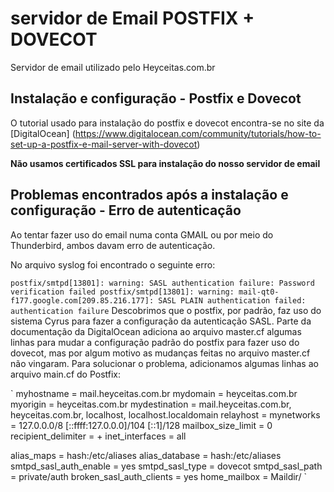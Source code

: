 # servidor de Email POSTFIX + DOVECOT

Servidor de email utilizado pelo Heyceitas.com.br

## Instalação e configuração - Postfix e Dovecot

O tutorial usado para instalação do postfix e dovecot encontra-se no site da [DigitalOcean]
(https://www.digitalocean.com/community/tutorials/how-to-set-up-a-postfix-e-mail-server-with-dovecot)

**Não usamos certificados SSL para instalação do nosso servidor de email** 

## Problemas encontrados após a instalação e configuração - Erro de autenticação

Ao tentar fazer uso do email numa conta GMAIL ou por meio do Thunderbird, ambos davam erro de autenticação.

No arquivo syslog foi encontrado o seguinte erro:

`
postfix/smtpd[13801]: warning: SASL authentication failure: Password verification failed
postfix/smtpd[13801]: warning: mail-qt0-f177.google.com[209.85.216.177]: SASL PLAIN authentication failed: authentication failure
`
Descobrimos que o postfix, por padrão, faz uso do sistema Cyrus para fazer a configuração da autenticação SASL. Parte da documentação da DigitalOcean adiciona ao arquivo master.cf algumas linhas para mudar a configuração padrão do postfix para fazer uso do dovecot, mas por algum motivo as mudanças feitas no arquivo master.cf não vingaram. Para solucionar o problema, adicionamos algumas linhas ao arquivo main.cf do Postfix:

`
myhostname = mail.heyceitas.com.br
mydomain = heyceitas.com.br
myorigin = heyceitas.com.br
mydestination = mail.heyceitas.com.br, heyceitas.com.br, localhost, localhost.localdomain
relayhost =
mynetworks = 127.0.0.0/8 [::ffff:127.0.0.0]/104 [::1]/128
mailbox_size_limit = 0
recipient_delimiter = +
inet_interfaces = all

alias_maps = hash:/etc/aliases
alias_database = hash:/etc/aliases
smtpd_sasl_auth_enable = yes
smtpd_sasl_type = dovecot
smtpd_sasl_path = private/auth
broken_sasl_auth_clients = yes
home_mailbox = Maildir/
`

